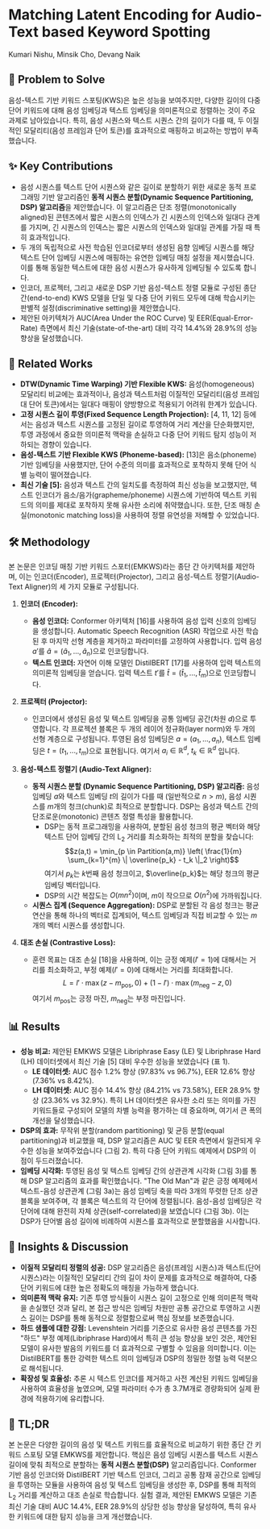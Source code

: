 # Matching Latent Encoding for Audio-Text based Keyword Spotting

Kumari Nishu, Minsik Cho, Devang Naik

## 🧩 Problem to Solve

음성-텍스트 기반 키워드 스포팅(KWS)은 높은 성능을 보여주지만, 다양한 길이의 다중 단어 키워드에 대해 음성 임베딩과 텍스트 임베딩을 의미론적으로 정렬하는 것이 주요 과제로 남아있습니다. 특히, 음성 시퀀스와 텍스트 시퀀스 간의 길이가 다를 때, 두 이질적인 모달리티(음성 프레임과 단어 토큰)를 효과적으로 매핑하고 비교하는 방법이 부족했습니다.

## ✨ Key Contributions

- 음성 시퀀스를 텍스트 단어 시퀀스와 같은 길이로 분할하기 위한 새로운 동적 프로그래밍 기반 알고리즘인 **동적 시퀀스 분할(Dynamic Sequence Partitioning, DSP) 알고리즘**을 제안했습니다. 이 알고리즘은 단조 정렬(monotonically aligned)된 콘텐츠에서 짧은 시퀀스의 인덱스가 긴 시퀀스의 인덱스와 일대다 관계를 가지며, 긴 시퀀스의 인덱스는 짧은 시퀀스의 인덱스와 일대일 관계를 가질 때 특히 효과적입니다.
- 두 개의 독립적으로 사전 학습된 인코더로부터 생성된 음향 임베딩 시퀀스를 해당 텍스트 단어 임베딩 시퀀스에 매핑하는 유연한 임베딩 매칭 설정을 제시했습니다. 이를 통해 동일한 텍스트에 대한 음성 시퀀스가 유사하게 임베딩될 수 있도록 합니다.
- 인코더, 프로젝터, 그리고 새로운 DSP 기반 음성-텍스트 정렬 모듈로 구성된 종단 간(end-to-end) KWS 모델을 단일 및 다중 단어 키워드 모두에 대해 학습시키는 판별적 설정(discriminative setting)을 제안했습니다.
- 제안된 아키텍처가 AUC(Area Under the ROC Curve) 및 EER(Equal-Error-Rate) 측면에서 최신 기술(state-of-the-art) 대비 각각 14.4%와 28.9%의 성능 향상을 달성했습니다.

## 📎 Related Works

- **DTW(Dynamic Time Warping) 기반 Flexible KWS:** 음성(homogeneous) 모달리티 비교에는 효과적이나, 음성과 텍스트처럼 이질적인 모달리티(음성 프레임 대 단어 토큰)에서는 일대다 매핑이 양방향으로 적용되기 어려워 한계가 있습니다.
- **고정 시퀀스 길이 투영(Fixed Sequence Length Projection):** [4, 11, 12] 등에서는 음성과 텍스트 시퀀스를 고정된 길이로 투영하여 거리 계산을 단순화했지만, 투영 과정에서 중요한 의미론적 맥락을 손실하고 다중 단어 키워드 탐지 성능이 저하되는 경향이 있습니다.
- **음성-텍스트 기반 Flexible KWS (Phoneme-based):** [13]은 음소(phoneme) 기반 임베딩을 사용했지만, 단어 수준의 의미를 효과적으로 포착하지 못해 단어 식별 능력이 떨어졌습니다.
- **최신 기술 [5]:** 음성과 텍스트 간의 일치도를 측정하여 최신 성능을 보고했지만, 텍스트 인코더가 음소/음가(grapheme/phoneme) 시퀀스에 기반하여 텍스트 키워드의 의미를 제대로 포착하지 못해 유사한 소리에 취약했습니다. 또한, 단조 매칭 손실(monotonic matching loss)을 사용하여 정렬 유연성을 저해할 수 있었습니다.

## 🛠️ Methodology

본 논문은 인코딩 매칭 기반 키워드 스포터(EMKWS)라는 종단 간 아키텍처를 제안하며, 이는 인코더(Encoder), 프로젝터(Projector), 그리고 음성-텍스트 정렬기(Audio-Text Aligner)의 세 가지 모듈로 구성됩니다.

1. **인코더 (Encoder):**

   - **음성 인코더:** Conformer 아키텍처 [16]를 사용하여 음성 입력 신호의 임베딩을 생성합니다. Automatic Speech Recognition (ASR) 작업으로 사전 학습된 후 마지막 선형 계층을 제거하고 파라미터를 고정하여 사용합니다. 입력 음성 $a'$를 $\hat{a} = (\hat{a}_1, ..., \hat{a}_n)$으로 인코딩합니다.
   - **텍스트 인코더:** 자연어 이해 모델인 DistilBERT [17]를 사용하여 입력 텍스트의 의미론적 임베딩을 얻습니다. 입력 텍스트 $t'$를 $\hat{t} = (\hat{t}_1, ..., \hat{t}_m)$으로 인코딩합니다.

2. **프로젝터 (Projector):**

   - 인코더에서 생성된 음성 및 텍스트 임베딩을 공통 임베딩 공간(차원 $d$)으로 투영합니다. 각 프로젝션 블록은 두 개의 레이어 정규화(layer norm)와 두 개의 선형 계층으로 구성됩니다. 투영된 음성 임베딩은 $a = (a_1, ..., a_n)$, 텍스트 임베딩은 $t = (t_1, ..., t_m)$으로 표현됩니다. 여기서 $a_i \in \mathbb{R}^d$, $t_k \in \mathbb{R}^d$ 입니다.

3. **음성-텍스트 정렬기 (Audio-Text Aligner):**

   - **동적 시퀀스 분할 (Dynamic Sequence Partitioning, DSP) 알고리즘:** 음성 임베딩 $a$와 텍스트 임베딩 $t$의 길이가 다를 때 (일반적으로 $n > m$), 음성 시퀀스를 $m$개의 청크(chunk)로 최적으로 분할합니다. DSP는 음성과 텍스트 간의 단조로운(monotonic) 콘텐츠 정렬 특성을 활용합니다.
     - DSP는 동적 프로그래밍을 사용하여, 분할된 음성 청크의 평균 벡터와 해당 텍스트 단어 임베딩 간의 $\text{L}_2$ 거리를 최소화하는 최적의 분할을 찾습니다:
       $$z(a,t) = \min_{p \in Partition(a,m)} \left( \frac{1}{m} \sum_{k=1}^{m} \| \overline{p_k} - t_k \|_2 \right)$$
       여기서 $p_k$는 $k$번째 음성 청크이고, $\overline{p_k}$는 해당 청크의 평균 임베딩 벡터입니다.
     - DSP의 시간 복잡도는 $O(mn^2)$이며, $m$이 작으므로 $O(n^2)$에 가까워집니다.
   - **시퀀스 집계 (Sequence Aggregation):** DSP로 분할된 각 음성 청크는 평균 연산을 통해 하나의 벡터로 집계되어, 텍스트 임베딩과 직접 비교할 수 있는 $m$개의 벡터 시퀀스를 생성합니다.

4. **대조 손실 (Contrastive Loss):**
   - 훈련 목표는 대조 손실 [18]을 사용하며, 이는 긍정 예제($l'=1$)에 대해서는 거리를 최소화하고, 부정 예제($l'=0$)에 대해서는 거리를 최대화합니다.
     $$L = l' \cdot \max(z - m_{\text{pos}}, 0) + (1 - l') \cdot \max(m_{\text{neg}} - z, 0)$$
     여기서 $m_{\text{pos}}$는 긍정 마진, $m_{\text{neg}}$는 부정 마진입니다.

## 📊 Results

- **성능 비교:** 제안된 EMKWS 모델은 Libriphrase Easy (LE) 및 Libriphrase Hard (LH) 데이터셋에서 최신 기술 [5] 대비 우수한 성능을 보였습니다 (표 1).
  - **LE 데이터셋:** AUC 점수 1.2% 향상 (97.83% vs 96.7%), EER 12.6% 향상 (7.36% vs 8.42%).
  - **LH 데이터셋:** AUC 점수 14.4% 향상 (84.21% vs 73.58%), EER 28.9% 향상 (23.36% vs 32.9%). 특히 LH 데이터셋은 유사한 소리 또는 의미를 가진 키워드들로 구성되어 모델의 차별 능력을 평가하는 데 중요하며, 여기서 큰 폭의 개선을 달성했습니다.
- **DSP의 효과:** 무작위 분할(random partitioning) 및 균등 분할(equal partitioning)과 비교했을 때, DSP 알고리즘은 AUC 및 EER 측면에서 일관되게 우수한 성능을 보여주었습니다 (그림 2). 특히 다중 단어 키워드 예제에서 DSP의 이점이 두드러졌습니다.
- **임베딩 시각화:** 투영된 음성 및 텍스트 임베딩 간의 상관관계 시각화 (그림 3)를 통해 DSP 알고리즘의 효과를 확인했습니다. "The Old Man"과 같은 긍정 예제에서 텍스트-음성 상관관계 (그림 3a)는 음성 임베딩 축을 따라 3개의 뚜렷한 단조 상관 블록을 보여주며, 각 블록은 텍스트의 각 단어에 정렬됩니다. 음성-음성 임베딩은 각 단어에 대해 완전히 자체 상관(self-correlated)을 보였습니다 (그림 3b). 이는 DSP가 단어별 음성 길이에 비례하여 시퀀스를 효과적으로 분할했음을 시사합니다.

## 🧠 Insights & Discussion

- **이질적 모달리티 정렬의 성공:** DSP 알고리즘은 음성(프레임 시퀀스)과 텍스트(단어 시퀀스)라는 이질적인 모달리티 간의 길이 차이 문제를 효과적으로 해결하여, 다중 단어 키워드에 대한 높은 정확도의 매칭을 가능하게 했습니다.
- **의미론적 맥락 유지:** 기존 투영 방식들이 시퀀스 길이 고정으로 인해 의미론적 맥락을 손실했던 것과 달리, 본 접근 방식은 임베딩 차원만 공통 공간으로 투영하고 시퀀스 길이는 DSP를 통해 동적으로 정렬함으로써 핵심 정보를 보존했습니다.
- **하드 샘플에 대한 강점:** Levenshtein 거리를 기준으로 유사한 음성 콘텐츠를 가진 "하드" 부정 예제(Libriphrase Hard)에서 특히 큰 성능 향상을 보인 것은, 제안된 모델이 유사한 발음의 키워드를 더 효과적으로 구별할 수 있음을 의미합니다. 이는 DistilBERT를 통한 강력한 텍스트 의미 임베딩과 DSP의 정밀한 정렬 능력 덕분으로 해석됩니다.
- **확장성 및 효율성:** 추론 시 텍스트 인코더를 제거하고 사전 계산된 키워드 임베딩을 사용하여 효율성을 높였으며, 모델 파라미터 수가 총 3.7M개로 경량화되어 실제 환경에 적용하기에 유리합니다.

## 📌 TL;DR

본 논문은 다양한 길이의 음성 및 텍스트 키워드를 효율적으로 비교하기 위한 종단 간 키워드 스포팅 모델 EMKWS를 제안합니다. 핵심은 음성 임베딩 시퀀스를 텍스트 시퀀스 길이에 맞춰 최적으로 분할하는 **동적 시퀀스 분할(DSP)** 알고리즘입니다. Conformer 기반 음성 인코더와 DistilBERT 기반 텍스트 인코더, 그리고 공통 잠재 공간으로 임베딩을 투영하는 모듈을 사용하여 음성 및 텍스트 임베딩을 생성한 후, DSP를 통해 최적의 $\text{L}_2$ 거리를 계산하고 대조 손실로 학습합니다. 실험 결과, 제안된 EMKWS 모델은 기존 최신 기술 대비 AUC 14.4%, EER 28.9%의 상당한 성능 향상을 달성하여, 특히 유사한 키워드에 대한 탐지 성능을 크게 개선했습니다.
